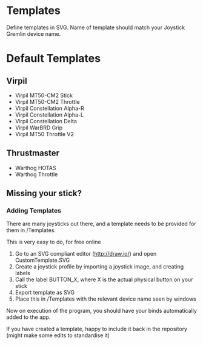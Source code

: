 # Templates

Define templates in SVG. Name of template should match your Joystick Gremlin device name.

# Default Templates

## Virpil
- Virpil MT50-CM2 Stick
- Virpil MT50-CM2 Throttle
- Virpil Constellation Alpha-R
- Virpil Constellation Alpha-L
- Virpil Constellation Delta
- Virpil WarBRD Grip
- Virpil MT50 Throttle V2

## Thrustmaster
- Warthog HOTAS
- Warthog Throttle

## Missing your stick?

### Adding Templates
There are many joysticks out there, and a template needs to be provided for them in /Templates.

This is very easy to do, for free online

1. Go to an SVG compliant editor (http://draw.io/) and open CustomTemplate.SVG
2. Create a joystick profile by importing a joystick image, and creating labels
3. Call the label BUTTON_X, where X is the actual physical button on your stick
4. Export template as SVG
5. Place this in /Templates with the relevant device name seen by windows

Now on execution of the program, you should have your binds automatically added to the app.

If you have created a template, happy to include it back in the repository (might make some edits to standardise it)
